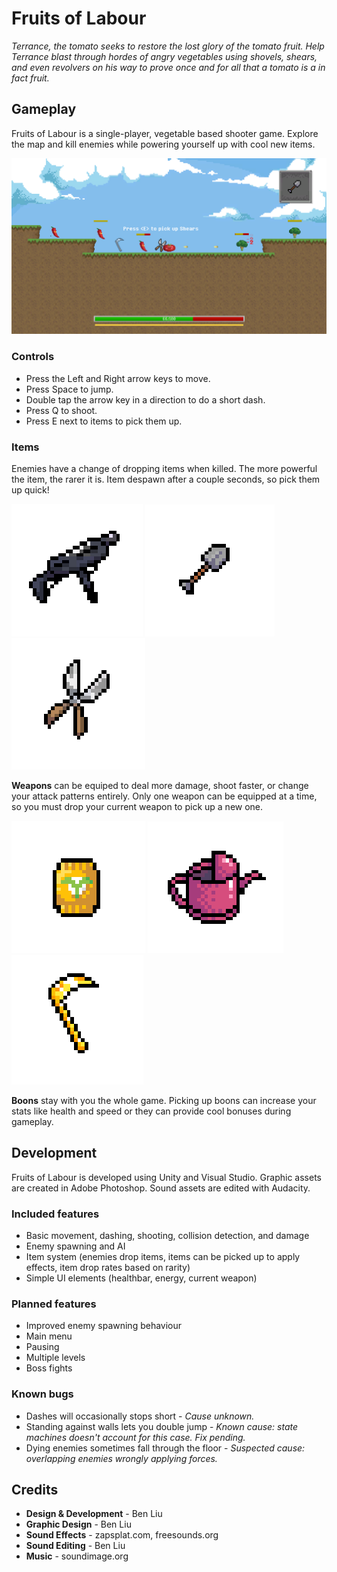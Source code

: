 # Fruits of Labour
*Terrance, the tomato seeks to restore the lost glory of the tomato fruit. Help Terrance blast through hordes of angry vegetables using shovels, shears, and even revolvers on his way to prove once and for all that a tomato is a in fact fruit.*

## Gameplay
Fruits of Labour is a single-player, vegetable based shooter game. Explore the map and kill enemies while powering yourself up with cool new items. 

![Gameplay](Screenshots/Gameplay3.PNG)

### Controls
* Press the Left and Right arrow keys to move.
* Press Space to jump.
* Double tap the arrow key in a direction to do a short dash.
* Press Q to shoot.
* Press E next to items to pick them up.

### Items
Enemies have a change of dropping items when killed. The more powerful the item, the rarer it is. Item despawn after a couple seconds, so pick them up quick!

![Uzi](Screenshots/Uzi.PNG)
![Shovel](Screenshots/Shovel.PNG)
![Shears](Screenshots/Shears.PNG)

**Weapons** can be equiped to deal more damage, shoot faster, or change your attack patterns entirely. Only one weapon can be equipped at a time, so you must drop your current weapon to pick up a new one.

![Fertilizer](Screenshots/Fertilizer.PNG)
![Watering can](Screenshots/Watercan.PNG)
![Golden sickle](Screenshots/GoldSickle.PNG)

**Boons** stay with you the whole game. Picking up boons can increase your stats like health and speed or they can provide cool bonuses during gameplay.

## Development
Fruits of Labour is developed using Unity and Visual Studio. Graphic assets are created in Adobe Photoshop. Sound assets are edited with Audacity.

### Included features
* Basic movement, dashing, shooting, collision detection, and damage
* Enemy spawning and AI
* Item system (enemies drop items, items can be picked up to apply effects, item drop rates based on rarity)
* Simple UI elements (healthbar, energy, current weapon)

### Planned features
* Improved enemy spawning behaviour
* Main menu
* Pausing
* Multiple levels
* Boss fights

### Known bugs
* Dashes will occasionally stops short - *Cause unknown.*
* Standing against walls lets you double jump - *Known cause: state machines doesn't account for this case. Fix pending.*
* Dying enemies sometimes fall through the floor - *Suspected cause: overlapping enemies wrongly applying forces.*

## Credits
* **Design & Development** - Ben Liu
* **Graphic Design** - Ben Liu
* **Sound Effects** - zapsplat.com, freesounds.org
* **Sound Editing** - Ben Liu
*  **Music** - soundimage.org

